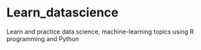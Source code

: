 # Learn_datascience
Learn and practice data science, machine-learning topics using R programming and Python
